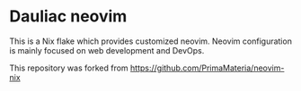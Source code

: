 # Dauliac neovim

This is a Nix flake which provides customized neovim.
Neovim configuration is mainly focused on web development and DevOps.

This repository was forked from https://github.com/PrimaMateria/neovim-nix
